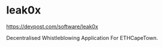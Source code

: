 # leak0x

https://devpost.com/software/leak0x

Decentralised Whistleblowing Application For ETHCapeTown.
